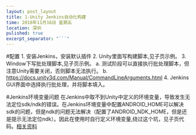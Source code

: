 ```yaml
---
layout: post_layout
title: 1-Unity Jenkins自动化构建
time: 2018年11月16日 星期五
location: 深圳
pulished: true
excerpt_separator: "```"
---
```


#配置
	1. 安装Jenkins，安装默认插件
	2. Unity里面写构建脚本,见子页示例。
	3. Window下写批处理脚本,见子页示例。
		a. 测试阶段可以直接执行批处理脚本，但注意Unity需要关闭，否则脚本无法执行。
		b. https://docs.unity3d.com/Manual/CommandLineArguments.html
	4. Jenkins GUI界面中选择执行批处理，并将脚本填入。

#Jenkins环境变量问题
在Jenkins中取不到Unity中定义的环境变量，导致发生无法定位sdk/ndk的错误。在Jenkins环境变量中配置ANDROID_HOME可以解决sdk的问题，但是ndk的问题无法解决（配置了ANDROID_NDK_HOME，但是还是提示无法定位ndk）。因此在使用时自行定义环境变量,绕过这个坑，见子页代码。[相关资料](https://dev.twsiyuan.com/2017/03/batchmode-cli-build-unity-android-project.html)